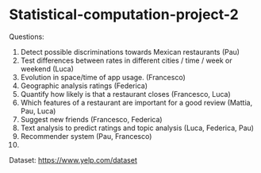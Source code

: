 # Statistical-computation-project-2

Questions:

1. Detect possible discriminations towards Mexican restaurants (Pau)
2. Test differences between rates in different cities / time / week or weekend (Luca)
3. Evolution in space/time of app usage. (Francesco)
4. Geographic analysis ratings (Federica)
5. Quantify how likely is that a restaurant closes (Francesco, Luca)
7. Which features of a restaurant are important for a good review (Mattia, Pau, Luca)
8. Suggest new friends (Francesco, Federica)
9. Text analysis to predict ratings and topic analysis (Luca, Federica, Pau)
10. Recommender system (Pau, Francesco)
11. 
Dataset: https://www.yelp.com/dataset
